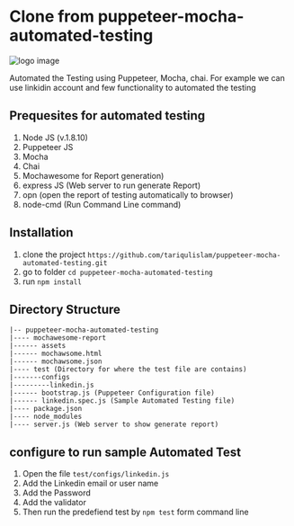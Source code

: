 
# Clone from puppeteer-mocha-automated-testing
![logo image](https://github.com/tariqulislam/puppeteer-mocha-automated-testing/blob/master/logo.png)

Automated the Testing using Puppeteer, Mocha, chai. For example we can use linkidin account and few functionality to automated the testing

## Prequesites for automated testing
 1. Node JS (v.1.8.10)
 2. Puppeteer JS
 3. Mocha
 4. Chai
 5. Mochawesome for Report generation)
 6. express JS (Web server to run generate Report)
 7. opn (open the report of testing automatically to browser)
 6. node-cmd (Run Command Line command)
 
 ## Installation
  1. clone the project `https://github.com/tariqulislam/puppeteer-mocha-automated-testing.git`
  2. go to folder `cd puppeteer-mocha-automated-testing`
  3. run `npm install`
 
 ## Directory Structure

```
|-- puppeteer-mocha-automated-testing
|---- mochawesome-report
|------ assets
|------ mochawsome.html
|------ mochawsome.json
|---- test (Directory for where the test file are contains)
|-------configs
|---------linkedin.js
|------ bootstrap.js (Puppeteer Configuration file)
|------ linkedin.spec.js (Sample Automated Testing file)
|---- package.json
|---- node_modules
|---- server.js (Web server to show generate report)
 ```
 
 ## configure to run sample Automated Test
 
 1. Open the file `test/configs/linkedin.js`
 2. Add the Linkedin email or user name
 3. Add the Password
 4. Add the validator
 4. Then run the predefiend test by `npm test` form command line
